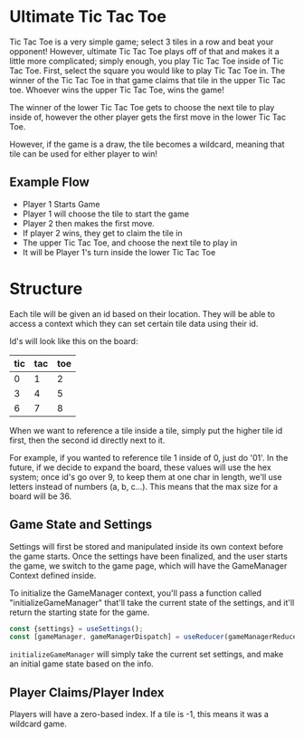 # Ultimate Tic Tac Toe

Tic Tac Toe is a very simple game; select 3 tiles in a row and beat your opponent! However, 
ultimate Tic Tac Toe plays off of that and makes it a little more complicated; simply enough,
you play Tic Tac Toe inside of Tic Tac Toe. First, select the square you would like to play 
Tic Tac Toe in. The winner of the Tic Tac Toe in that game claims that tile in the upper
Tic Tac toe. Whoever wins the upper Tic Tac Toe, wins the game!

The winner of the lower Tic Tac Toe gets to choose the next tile to play inside of, however
the other player gets the first move in the lower Tic Tac Toe.

However, if the game is a draw, the tile becomes a wildcard, meaning that tile can be used
for either player to win!

## Example Flow
- Player 1 Starts Game
- Player 1 will choose the tile to start the game
- Player 2 then makes the first move.
- If player 2 wins, they get to claim the tile in
- The upper Tic Tac Toe, and choose the next tile to play in
- It will be Player 1's turn inside the lower Tic Tac Toe

# Structure

Each tile will be given an id based on their location. They will be able to access a context
which they can set certain tile data using their id. 

Id's will look like this on the board:

|tic|tac|toe|
|-|-|-
|0|1|2|
|3|4|5|
|6|7|8|

When we want to reference a tile inside a tile, simply put the higher tile id first, then 
the second id directly next to it.

For example, if you wanted to reference tile 1 inside of 0, just do '01'. In the future, if we
decide to expand the board, these values will use the hex system; once id's go over 9, to keep them
at one char in length, we'll use letters instead of numbers (a, b, c...). This means that the max 
size for a board will be 36.

## Game State and Settings

Settings will first be stored and manipulated inside its own context before the game 
starts. Once the settings have been finalized, and the user starts the game, we switch 
to the game page, which will have the GameManager Context defined inside.

To initialize the GameManager context, you'll pass a function called "initializeGameManager" 
that'll take the current state of the settings, and it'll return the starting state for
the game.

```typescript
const {settings} = useSettings();
const [gameManager, gameManagerDispatch] = useReducer(gameManagerReducer, initializeGameManager(settings));
```

`initializeGameManager` will simply take the current set settings, and make an initial
game state based on the info.

## Player Claims/Player Index

Players will have a zero-based index. If a tile is -1, this means
it was a wildcard game.